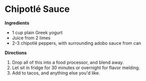 Chipotlé Sauce
==============

__Ingredients__

* 1 cup plain Greek yogurt
* Juice from 2 limes
* 2-3 chipotlé peppers, with surrounding adobo sauce from can

__Directions__

1. Drop all of this into a food processor, and blend away.
2. Let sit in fridge for 30 minutes or overnight for flavor melding. 
3. Add to tacos, and anything else you'd like.